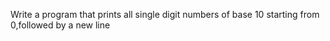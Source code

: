 Write a program that prints all single digit numbers of base 10 starting from 0,followed by a new line
